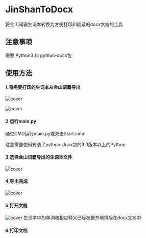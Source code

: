 # JinShanToDocx
将金山词霸生词本转换为方便打印和阅读的docx文档的工具

## 注意事项
需要 Python3 和 python-docx包

## 使用方法

#### 1.将需要打印的生词本从金山词霸导出
![cover](https://user-images.githubusercontent.com/98162384/150536119-2cc0773d-1d9d-40ee-bcfe-45e16e33fcc8.png)

![cover](https://user-images.githubusercontent.com/98162384/150536260-efd874a2-205f-4c6c-baa5-f994c10a1b68.png)


#### 2.运行main.py
通过CMD运行main.py或双击Start.cmd

注意需要使用安装了python-docx包的3.0版本以上的Python

#### 3.选择金山词霸导出的生词本文件
![cover](https://user-images.githubusercontent.com/98162384/150533008-2176b2ba-7d8f-4310-a69e-e655f4684206.png)

#### 4.导出完成
![cover](https://user-images.githubusercontent.com/98162384/150533192-6a113de8-5b30-4945-a3f7-7f3a7f724df4.png)

#### 5.打开文档
![cover](https://user-images.githubusercontent.com/98162384/150533352-7cd2bc83-0f13-466f-bfc7-f994c26d42a1.png)
生词本中的单词和相应释义已经被整齐地排版在docx文档中

#### 6.打印文档
